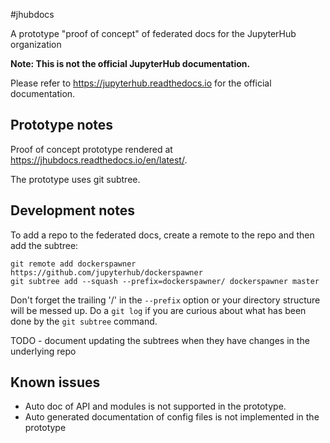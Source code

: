 #jhubdocs

A prototype "proof of concept" of federated docs for the JupyterHub organization

**Note: This is not the official JupyterHub documentation.**

Please refer to https://jupyterhub.readthedocs.io for the official documentation.

## Prototype notes

Proof of concept prototype rendered at https://jhubdocs.readthedocs.io/en/latest/.

The prototype uses git subtree.

## Development notes

To add a repo to the federated docs, create a remote to the repo and then
add the subtree:

    git remote add dockerspawner https://github.com/jupyterhub/dockerspawner
    git subtree add --squash --prefix=dockerspawner/ dockerspawner master

Don't forget the trailing '/' in the `--prefix` option or your directory
structure will be messed up. Do a `git log` if you are curious about what
has been done by the `git subtree` command.

TODO - document updating the subtrees when they have changes in the underlying
repo


## Known issues

- Auto doc of API and modules is not supported in the prototype.
- Auto generated documentation of config files is not implemented in the
  prototype